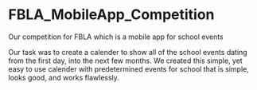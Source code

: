 FBLA_MobileApp_Competition
==========================

Our competition for FBLA which is a mobile app for school events

Our task was to create a calender to show all of the school events dating from the first day, into the next few 
months. We created this simple, yet easy to use calender with predetermined events for school that is simple, looks good, and works flawlessly. 